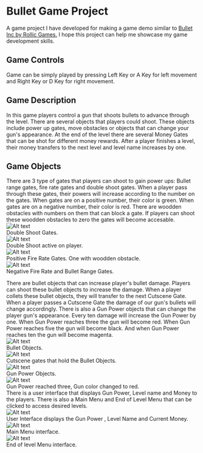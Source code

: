 # Bullet Game Project
A game project I have developed for making a game demo similar to [Bullet Inc by Rollic Games.](https://apps.apple.com/tr/app/bullet-inc/id6457264741) I hope this project can help me showcase my game development skills.
## Game Controls
Game can be simply played by pressing Left Key or A Key for left movement and Right Key or D Key for right movement.
## Game Description
In this game players control a gun that shoots bullets to advance through the level. There are several objects that players could shoot. These objects include power up gates, move obstacles or objects that can change your gun's appearance. At the end of the level there are several Money Gates that can be shot for different money rewards. After a player finishes a level, their money transfers to the next level and level name increases by one.
## Game Objects
There are 3 type of gates that players can shoot to gain power ups: Bullet range gates, fire rate gates and double shoot gates. When a player pass through these gates, their powers will increase according to the number on the gates. When gates are on a positive number, their color is green. When gates are on a negative number, their color is red. There are woodden obstacles with numbers on them that can block a gate. If players can shoot these woodden obstacles to zero the gates will become accesable.\
![Alt text](https://github.com/exclamationless/BulletGameProject/blob/main/ProjectImages/DoubleShootGate.png)\
Double Shoot Gates.\
![Alt text](https://github.com/exclamationless/BulletGameProject/blob/main/ProjectImages/DoubleShootExample.png)\
Double Shoot active on player.\
![Alt text](https://github.com/exclamationless/BulletGameProject/blob/main/ProjectImages/fire%20rate%20green.png)\
Positive Fire Rate Gates. One with woodden obstacle.\
![Alt text](https://github.com/exclamationless/BulletGameProject/blob/main/ProjectImages/GatesRed.png)\
Negative Fire Rate and Bullet Range Gates.


There are bullet objects that can increase player's bullet damage. Players can shoot these bullet objects to increase the damage. When a player collets these bullet objects, they will transfer to the next Cutscene Gate. When a player passes a Cutscene Gate the damage of our gun's bullets will change accordingly. There is also a Gun Power objects that can change the player gun's appearance. Every ten damage will increase the Gun Power by one. When Gun Power reaches three the gun will become red. When Gun Power reaches five the gun will become black. And when Gun Power reaches ten the gun will become magenta.\
![Alt text](https://github.com/exclamationless/BulletGameProject/blob/main/ProjectImages/BulletObject.png)\
Bullet Objects.\
![Alt text](https://github.com/exclamationless/BulletGameProject/blob/main/ProjectImages/CutsceneGate.png)\
Cutscene gates that hold the Bullet Objects.\
![Alt text](https://github.com/exclamationless/BulletGameProject/blob/main/ProjectImages/GunPowerUpObj.png)\
Gun Power Objects.\
![Alt text](https://github.com/exclamationless/BulletGameProject/blob/main/ProjectImages/RedGun2.png)\
Gun Power reached three, Gun color changed to red.\
There is a user interface that displays Gun Power, Level name and Money to the players. There is also a Main Menu and End of Level Menu that can be clicked to access desired levels.\
![Alt text](https://github.com/exclamationless/BulletGameProject/blob/main/ProjectImages/UserInterface.png)\
User Interface displays the Gun Power , Level Name and Current Money.\
![Alt text](https://github.com/exclamationless/BulletGameProject/blob/main/ProjectImages/MainMenu.png)\
Main Menu interface.\
![Alt text](https://github.com/exclamationless/BulletGameProject/blob/main/ProjectImages/WinMenu.png)\
End of level Menu interface.
